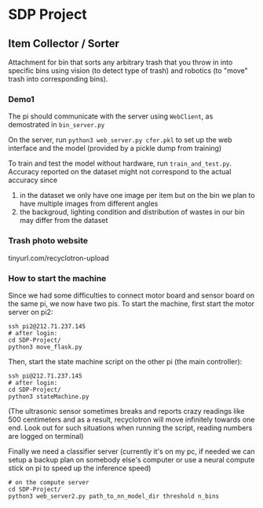 # SDP Project
## Item Collector / Sorter

Attachment for bin that sorts any arbitrary trash that you throw in into specific bins using vision (to detect type of trash) and robotics (to "move" trash into corresponding bins).

### Demo1

The pi should communicate with the server using `WebClient`, as demostrated in `bin_server.py`

On the server, run `python3 web_server.py cfer.pkl` to set up the web interface and the model (provided by a pickle dump from training)

To train and test the model without hardware, run `train_and_test.py`.
Accuracy reported on the dataset might not correspond to the actual accuracy since

1) in the dataset we only have one image per item but on the bin we plan to have multiple images from different angles
2) the backgroud, lighting condition and distribution of wastes in our bin may differ from the dataset


### Trash photo website
tinyurl.com/recyclotron-upload

### How to start the machine
Since we had some difficulties to connect motor board and sensor board on the same pi, we now have two pis. To start the machine, first start the motor server on pi2:
```
ssh pi2@212.71.237.145
# after login:
cd SDP-Project/
python3 move_flask.py
```

Then, start the state machine script on the other pi (the main controller):
```
ssh pi@212.71.237.145
# after login:
cd SDP-Project/
python3 stateMachine.py
```
(The ultrasonic sensor sometimes breaks and reports crazy readings like 500 centimeters and as a result, recyclotron will move infinitely towards one end. Look out for such situations when running the script, reading numbers are logged on terminal)

Finally we need a classifier server (currently it's on my pc, if needed we can setup a backup plan on somebody else's computer or use a neural compute stick on pi to speed up the inference speed)
```
# on the compute server
cd SDP-Project/
python3 web_server2.py path_to_nn_model_dir threshold n_bins
```
